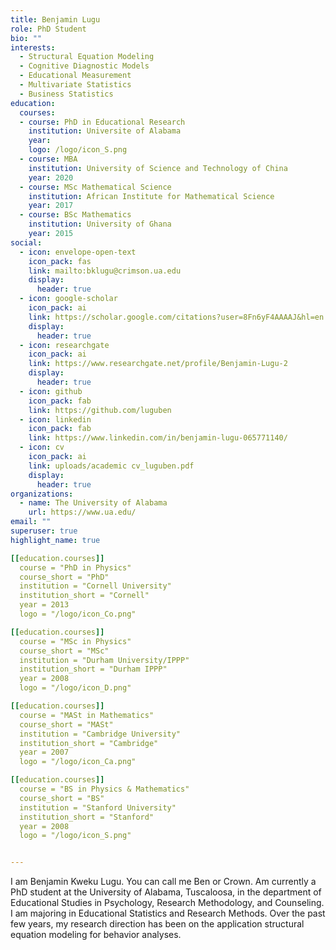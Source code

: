 ```yaml
---
title: Benjamin Lugu
role: PhD Student
bio: ""
interests:
  - Structural Equation Modeling
  - Cognitive Diagnostic Models
  - Educational Measurement
  - Multivariate Statistics
  - Business Statistics
education:
  courses:   
  - course: PhD in Educational Research
    institution: Universite of Alabama
    year:
    logo: /logo/icon_S.png 
  - course: MBA
    institution: University of Science and Technology of China
    year: 2020
  - course: MSc Mathematical Science
    institution: African Institute for Mathematical Science
    year: 2017
  - course: BSc Mathematics
    institution: University of Ghana
    year: 2015
social:
  - icon: envelope-open-text
    icon_pack: fas
    link: mailto:bklugu@crimson.ua.edu
    display:
      header: true
  - icon: google-scholar
    icon_pack: ai
    link: https://scholar.google.com/citations?user=8Fn6yF4AAAAJ&hl=en
    display:
      header: true
  - icon: researchgate
    icon_pack: ai
    link: https://www.researchgate.net/profile/Benjamin-Lugu-2
    display:
      header: true
  - icon: github
    icon_pack: fab
    link: https://github.com/luguben
  - icon: linkedin
    icon_pack: fab
    link: https://www.linkedin.com/in/benjamin-lugu-065771140/
  - icon: cv
    icon_pack: ai
    link: uploads/academic cv_luguben.pdf
    display:
      header: true
organizations:
  - name: The University of Alabama
    url: https://www.ua.edu/
email: ""
superuser: true
highlight_name: true

[[education.courses]]
  course = "PhD in Physics"
  course_short = "PhD"
  institution = "Cornell University"
  institution_short = "Cornell"
  year = 2013
  logo = "/logo/icon_Co.png"

[[education.courses]]
  course = "MSc in Physics"
  course_short = "MSc"
  institution = "Durham University/IPPP"
  institution_short = "Durham IPPP"
  year = 2008
  logo = "/logo/icon_D.png"

[[education.courses]]
  course = "MASt in Mathematics"
  course_short = "MASt"
  institution = "Cambridge University"
  institution_short = "Cambridge"
  year = 2007
  logo = "/logo/icon_Ca.png"

[[education.courses]]
  course = "BS in Physics & Mathematics"
  course_short = "BS"
  institution = "Stanford University"
  institution_short = "Stanford"
  year = 2008
  logo = "/logo/icon_S.png"


---
```


I am Benjamin Kweku Lugu. You can call me Ben or Crown. Am currently a PhD student at the University of Alabama, Tuscaloosa, in the department of Educational Studies in Psychology, Research Methodology, and Counseling. I am majoring in Educational Statistics and Research Methods. Over the past few years, my research direction has been on the application structural equation modeling for behavior analyses.